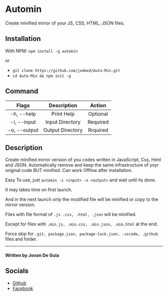 # Automin

Create minified mirror of your JS, CSS, HTML, JSON files. 


## Installation

With NPM: `npm install -g automin`

or

- `git clone https://github.com/jxmked/Auto-Min.git`
- `cd Auto-Min && npm init -g`


## Command

| Flags | Description | Action |
| :---: | :---: | :---: |
| -h, --help | Print Help | Optional |
| -i, --input | Input Directory | Required |
| -o, --output | Output Directory | Rrquired |

## Description

Create minified mirror version of you codes written in JavaScript, Css, Html and JSON.
Automatically remove and keep the same infrastructure of yoyr original code BUT minified.
Can work Offline after installation.

Easy To use, just `automin -i <input> -o <output>` and wait until its done.

It may takes time on first launch.

And in the next launch only the modified file will be minified or copy to the mirror version.

Files with file format of `.js .css, .html, .json` will be minified.

Except for files with `.min.js, .min.css, .min.json, .min.html` at the end.

Force skip for `.git, package.json, package-lock.json, .vscode, .github` files and folder.

----

#### Written by Jovan De Guia

## Socials

- [Github](https://github.com/jxmked)
- [Facebook](https://www.facebook.com/deguia25)
